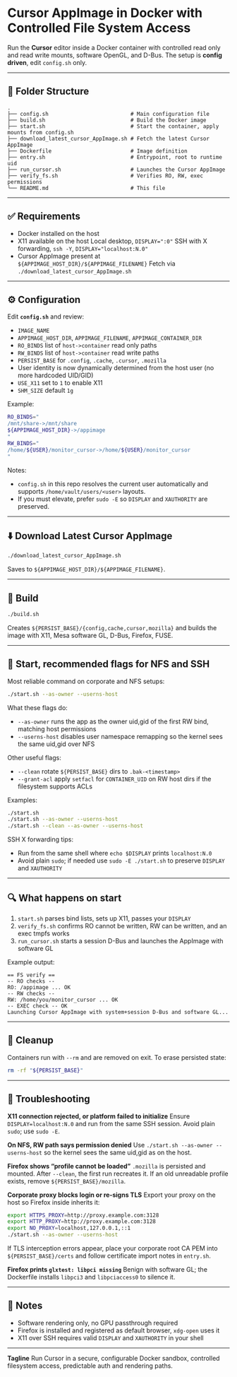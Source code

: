 # Cursor AppImage in Docker with Controlled File System Access

Run the **Cursor** editor inside a Docker container with controlled read only and read write mounts, software OpenGL, and D-Bus. The setup is **config driven**, edit `config.sh` only.

---

## 📂 Folder Structure

```
.
├── config.sh                          # Main configuration file
├── build.sh                           # Build the Docker image
├── start.sh                           # Start the container, apply mounts from config.sh
├── download_latest_cursor_AppImage.sh # Fetch the latest Cursor AppImage
├── Dockerfile                         # Image definition
├── entry.sh                           # Entrypoint, root to runtime uid
├── run_cursor.sh                      # Launches the Cursor AppImage
├── verify_fs.sh                       # Verifies RO, RW, exec permissions
└── README.md                          # This file
```

---

## ✅ Requirements

* Docker installed on the host
* X11 available on the host
  Local desktop, `DISPLAY=":0"`
  SSH with X forwarding, `ssh -Y`, `DISPLAY="localhost:N.0"`
* Cursor AppImage present at `${APPIMAGE_HOST_DIR}/${APPIMAGE_FILENAME}`
  Fetch via `./download_latest_cursor_AppImage.sh`

---

## ⚙️ Configuration

Edit **`config.sh`** and review:

* `IMAGE_NAME`
* `APPIMAGE_HOST_DIR`, `APPIMAGE_FILENAME`, `APPIMAGE_CONTAINER_DIR`
* `RO_BINDS` list of `host->container` read only paths
* `RW_BINDS` list of `host->container` read write paths
* `PERSIST_BASE` for `.config`, `.cache`, `.cursor`, `.mozilla`
* User identity is now dynamically determined from the host user (no more hardcoded UID/GID)
* `USE_X11` set to `1` to enable X11
* `SHM_SIZE` default `1g`

Example:

```bash
RO_BINDS="
/mnt/share->/mnt/share
${APPIMAGE_HOST_DIR}->/appimage
"
RW_BINDS="
/home/${USER}/monitor_cursor->/home/${USER}/monitor_cursor
"
```

Notes:

* `config.sh` in this repo resolves the current user automatically and supports `/home/vault/users/<user>` layouts.
* If you must elevate, prefer `sudo -E` so `DISPLAY` and `XAUTHORITY` are preserved.

---

## ⬇️ Download Latest Cursor AppImage

```bash
./download_latest_cursor_AppImage.sh
```

Saves to `${APPIMAGE_HOST_DIR}/${APPIMAGE_FILENAME}`.

---

## 🔨 Build

```bash
./build.sh
```

Creates `${PERSIST_BASE}/{config,cache,cursor,mozilla}` and builds the image with X11, Mesa software GL, D-Bus, Firefox, FUSE.

---

## 🚀 Start, recommended flags for NFS and SSH

Most reliable command on corporate and NFS setups:

```bash
./start.sh --as-owner --userns-host
```

What these flags do:

* `--as-owner` runs the app as the owner uid,gid of the first RW bind, matching host permissions
* `--userns-host` disables user namespace remapping so the kernel sees the same uid,gid over NFS

Other useful flags:

* `--clean` rotate `${PERSIST_BASE}` dirs to `.bak-<timestamp>`
* `--grant-acl` apply `setfacl` for `CONTAINER_UID` on RW host dirs if the filesystem supports ACLs

Examples:

```bash
./start.sh
./start.sh --as-owner --userns-host
./start.sh --clean --as-owner --userns-host
```

SSH X forwarding tips:

* Run from the same shell where `echo $DISPLAY` prints `localhost:N.0`
* Avoid plain `sudo`; if needed use `sudo -E ./start.sh` to preserve `DISPLAY` and `XAUTHORITY`

---

## 🔍 What happens on start

1. `start.sh` parses bind lists, sets up X11, passes your `DISPLAY`
2. `verify_fs.sh` confirms RO cannot be written, RW can be written, and an exec tmpfs works
3. `run_cursor.sh` starts a session D-Bus and launches the AppImage with software GL

Example output:

```
== FS verify ==
-- RO checks --
RO: /appimage ... OK
-- RW checks --
RW: /home/you/monitor_cursor ... OK
-- EXEC check -- OK
Launching Cursor AppImage with system+session D-Bus and software GL...
```

---

## 🧹 Cleanup

Containers run with `--rm` and are removed on exit.
To erase persisted state:

```bash
rm -rf "${PERSIST_BASE}"
```

---

## 🔧 Troubleshooting

**X11 connection rejected, or platform failed to initialize**
Ensure `DISPLAY=localhost:N.0` and run from the same SSH session. Avoid plain `sudo`; use `sudo -E`.

**On NFS, RW path says permission denied**
Use `./start.sh --as-owner --userns-host` so the kernel sees the same uid,gid as on the host.

**Firefox shows “profile cannot be loaded”**
`.mozilla` is persisted and mounted. After `--clean`, the first run recreates it. If an old unreadable profile exists, remove `${PERSIST_BASE}/mozilla`.

**Corporate proxy blocks login or re‑signs TLS**
Export your proxy on the host so Firefox inside inherits it:

```bash
export HTTPS_PROXY=http://proxy.example.com:3128
export HTTP_PROXY=http://proxy.example.com:3128
export NO_PROXY=localhost,127.0.0.1,::1
./start.sh --as-owner --userns-host
```

If TLS interception errors appear, place your corporate root CA PEM into `${PERSIST_BASE}/certs` and follow certificate import notes in `entry.sh`.

**Firefox prints `glxtest: libpci missing`**
Benign with software GL; the Dockerfile installs `libpci3` and `libpciaccess0` to silence it.

---

## 📌 Notes

* Software rendering only, no GPU passthrough required
* Firefox is installed and registered as default browser, `xdg-open` uses it
* X11 over SSH requires valid `DISPLAY` and `XAUTHORITY` in your shell

---

**Tagline**
Run Cursor in a secure, configurable Docker sandbox, controlled filesystem access, predictable auth and rendering paths.

